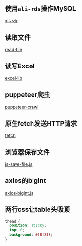 
## 使用`ali-rds`操作MySQL

[ali-rds](./code/nodejs.js ':include :type=code :fragment=ali-rds')

## 读取文件

[read-file](./code/nodejs.js ':include :type=code :fragment=read-file')

## 读写Excel

[excel-lib](./code/nodejs.js ':include :type=code :fragment=excel-lib')

## puppeteer爬虫

[puppeteer-crawl](./code/nodejs.js ':include :type=code :fragment=puppeteer-crawl')

## 原生fetch发送HTTP请求

[fetch](./code/nodejs.js ':include :type=code :fragment=fetch')

## 浏览器保存文件

[js-save-file.js](./code/nodejs.js ':include :type=code :fragment=js-save-file')

## axios的bigint

[axios-bigint.js](./code/nodejs.js ':include :type=code :fragment=axios-bigint')

## 两行css让table头吸顶

```css
thead {
  position: sticky;
  top: 0;
  background: #f8f8f8;
}
```
